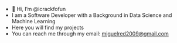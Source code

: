 - 👋 Hi, I’m @icrackfofun
- I am a Software Developer with a Background in Data Science and Machine Learning
- Here you will find my projects
- You can reach me through my email: miguelred2009@gmail.com
<!---
icrackfofun/icrackfofun is a ✨ special ✨ repository because its `README.md` (this file) appears on your GitHub profile.
You can click the Preview link to take a look at your changes.
--->
